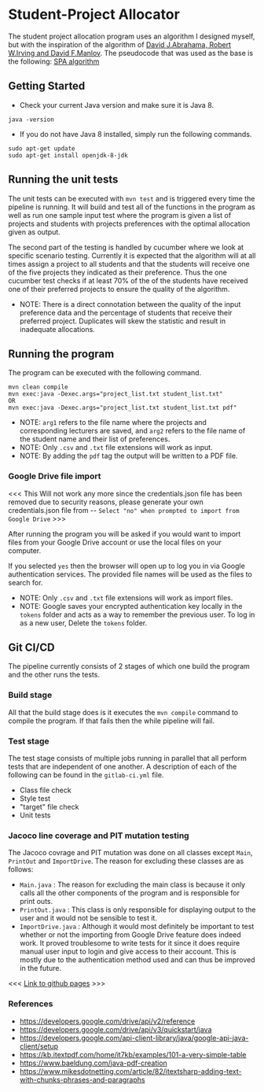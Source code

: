 # Student-Project Allocator

The student project allocation program uses an algorithm I designed myself, but with the inspiration of the algorithm of [David J.Abrahama, Robert W.Irving and David F.Manlov](https://www.sciencedirect.com/science/article/pii/S1570866706000207#sec001). The pseudocode that was used as the base is the following: [SPA algorithm](https://ars.els-cdn.com/content/image/1-s2.0-S1570866706000207-gr005.gif)

## Getting Started

- Check your current Java version and make sure it is Java 8.
```
java -version
```
- If you do not have Java 8 installed, simply run the following commands.
```
sudo apt-get update
sudo apt-get install openjdk-8-jdk
```

## Running the unit tests

The unit tests can be executed with `mvn test` and is triggered every time the pipeline is running.
It will build and test all of the functions in the program as well
as run one sample input test where the program is given a list of projects and
students with projects preferences with the optimal allocation given as output.

The second part of the testing is handled by cucumber where we look at specific scenario testing. Currently it
is expected that the algorithm will at all times assign a project to all students and that the students
will receive one of the five projects they indicated as their preference. Thus the one cucumber test
checks if at least 70% of the of the students have received one of their preferred projects to ensure
the quality of the algorithm.

- NOTE: There is a direct connotation between the quality of the input preference data and the
percentage of students that receive their preferred project. Duplicates will skew the statistic
and result in inadequate allocations.

## Running the program

The program can be executed with the following command.
```
mvn clean compile
mvn exec:java -Dexec.args="project_list.txt student_list.txt"
OR
mvn exec:java -Dexec.args="project_list.txt student_list.txt pdf"

```
- NOTE: `arg1` refers to the file name where the projects and corresponding lecturers are saved, and
`arg2` refers to the file name of the student name and their list of preferences.
- NOTE: Only `.csv` and `.txt` file extensions will work as input.
- NOTE: By adding the `pdf` tag the output will be written to a PDF file.

### Google Drive file import

<<< This Will not work any more since the credentials.json file has been removed due to security reasons, please generate your own credentials.json file from -- `Select "no" when prompted to import from Google Drive` >>>

After running the program you will be asked if you would want to import files from
your Google Drive account or use the local files on your computer.

If you selected `yes` then the browser will open up to log you in via Google authentication services.
The provided file names will be used as the files to search for.

- NOTE: Only `.csv` and `.txt` file extensions will work as import files.
- NOTE: Google saves your encrypted authentication key locally in the `tokens` folder and acts as a way
  to remember the previous user. To log in as a new user, Delete the `tokens` folder.

## Git CI/CD

The pipeline currently consists of 2 stages of which one build the program and the other
runs the tests.

### Build stage

All that the build stage does is it executes the `mvn compile` command to compile
the program. If that fails then the while pipeline will fail.

### Test stage

The test stage consists of multiple jobs running in parallel that all perform tests that are
independent of one another. A description of each  of the following can be found in the `gitlab-ci.yml` file.

- Class file check
- Style test
- "target" file check
- Unit tests

### Jacoco line coverage and PIT mutation testing

The Jacoco covrage and PIT mutation was done on all classes except `Main`, `PrintOut` and `ImportDrive`. The reason for excluding these classes are as follows:
 - `Main.java` : The reason for excluding the main class is because it only calls all the other components of the program and is responsible for print outs.
 - `PrintOut.java` : This class is only responsible for displaying output to the user and it would not be sensible to test it.
 - `ImportDrive.java` : Although it would most definitely be important to test whether or not the importing from Google Drive feature does indeed work. It proved troublesome to write tests for it since it does require manual user input to login and give access to their account. This is mostly due to the authentication method used and can thus be improved in the future.

 <<< [Link to github pages](https://computer-science.pages.cs.sun.ac.za/rw344/2020/20789629-tuts/) >>>

### References
- https://developers.google.com/drive/api/v2/reference
- https://developers.google.com/drive/api/v3/quickstart/java
- https://developers.google.com/api-client-library/java/google-api-java-client/setup
- https://kb.itextpdf.com/home/it7kb/examples/101-a-very-simple-table
- https://www.baeldung.com/java-pdf-creation
- https://www.mikesdotnetting.com/article/82/itextsharp-adding-text-with-chunks-phrases-and-paragraphs
